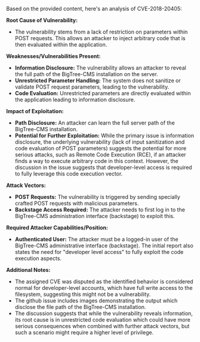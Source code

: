 Based on the provided content, here's an analysis of CVE-2018-20405:

**Root Cause of Vulnerability:**

*   The vulnerability stems from a lack of restriction on parameters within POST requests. This allows an attacker to inject arbitrary code that is then evaluated within the application.

**Weaknesses/Vulnerabilities Present:**

*   **Information Disclosure:** The vulnerability allows an attacker to reveal the full path of the BigTree-CMS installation on the server.
*   **Unrestricted Parameter Handling:** The system does not sanitize or validate POST request parameters, leading to the vulnerability.
*   **Code Evaluation:** Unrestricted parameters are directly evaluated within the application leading to information disclosure.

**Impact of Exploitation:**

*   **Path Disclosure:** An attacker can learn the full server path of the BigTree-CMS installation.
*   **Potential for Further Exploitation:** While the primary issue is information disclosure, the underlying vulnerability (lack of input sanitization and code evaluation of POST parameters) suggests the potential for more serious attacks, such as Remote Code Execution (RCE), if an attacker finds a way to execute arbitrary code in this context. However, the discussion in the issue suggests that developer-level access is required to fully leverage this code execution vector.

**Attack Vectors:**

*   **POST Requests:** The vulnerability is triggered by sending specially crafted POST requests with malicious parameters.
*   **Backstage Access Required:** The attacker needs to first log in to the BigTree-CMS administration interface (backstage) to exploit this.

**Required Attacker Capabilities/Position:**

*   **Authenticated User:** The attacker must be a logged-in user of the BigTree-CMS administrative interface (backstage). The initial report also states the need for "developer level access" to fully exploit the code execution aspects.

**Additional Notes:**

*   The assigned CVE was disputed as the identified behavior is considered normal for developer-level accounts, which have full write access to the filesystem, suggesting this might not be a vulnerability.
*   The github issue includes images demonstrating the output which disclose the file path of the BigTree-CMS installation.
*   The discussion suggests that while the vulnerability reveals information, its root cause is in unrestricted code evaluation which could have more serious consequences when combined with further attack vectors, but such a scenario might require a higher level of privilege.